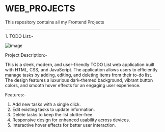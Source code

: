 # WEB_PROJECTS
This repository contains all my Frontend Projects
<hr/> 
1. TODO List:-

![image](https://github.com/user-attachments/assets/98281267-b48d-4f03-84f8-ef123d828ccb)

Project Description:-

This is a sleek, modern, and user-friendly TODO List web application built with HTML, CSS, and JavaScript. The application allows users to efficiently manage tasks by adding, editing, and deleting items from their to-do list. The design features a luxurious dark-themed background, vibrant button colors, and smooth hover effects for an engaging user experience.

Features:-

1. Add new tasks with a single click.
2. Edit existing tasks to update information.
3. Delete tasks to keep the list clutter-free.
4. Responsive design for enhanced usability across devices.
5. Interactive hover effects for better user interaction.
